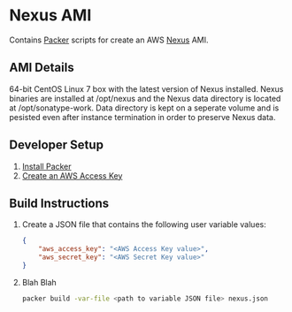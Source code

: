 # Nexus AMI
Contains [Packer](https://www.packer.io) scripts for create an AWS [Nexus](https://books.sonatype.com/nexus-book/reference3/index.html) AMI.

## AMI Details
64-bit CentOS Linux 7 box with the latest version of Nexus installed. Nexus binaries are installed at /opt/nexus and the Nexus data directory is located at /opt/sonatype-work. Data directory is kept on a seperate volume and is pesisted even after instance termination in order to preserve Nexus data.

## Developer Setup
1. [Install Packer](https://www.packer.io/intro/getting-started/install.html)
2. [Create an AWS Access Key](http://docs.aws.amazon.com/general/latest/gr/managing-aws-access-keys.html)

## Build Instructions

1. Create a JSON file that contains the following user variable values:
    ```json
    {
        "aws_access_key": "<AWS Access Key value>",
        "aws_secret_key": "<AWS Secret Key value>"
    }
    ```
2. Blah Blah
    ```bash
    packer build -var-file <path to variable JSON file> nexus.json
    ```


